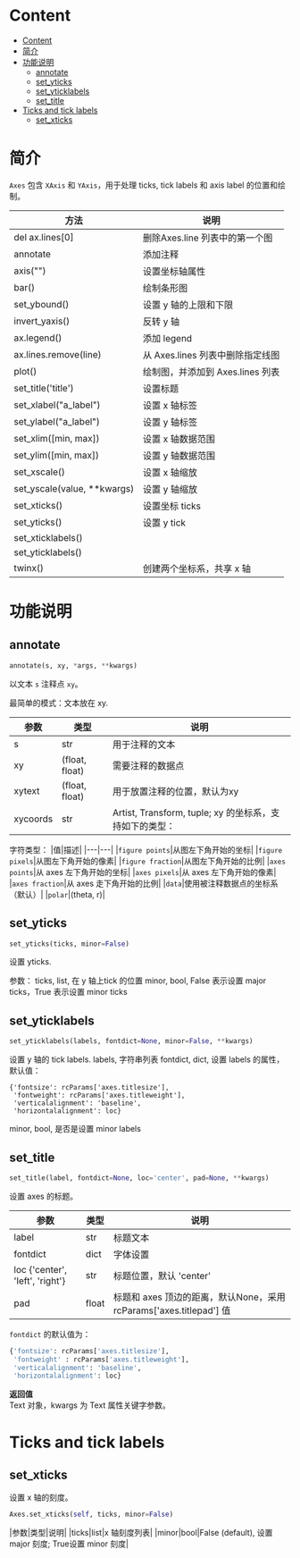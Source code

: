 # Content

- [Content](#content)
- [简介](#简介)
- [功能说明](#功能说明)
  - [annotate](#annotate)
  - [set_yticks](#set_yticks)
  - [set_yticklabels](#set_yticklabels)
  - [set_title](#set_title)
- [Ticks and tick labels](#ticks-and-tick-labels)
  - [set_xticks](#set_xticks)

# 简介
`Axes` 包含 `XAxis` 和 `YAxis`，用于处理 ticks, tick labels 和 axis label 的位置和绘制。

|方法|说明|
|---|---|
|del ax.lines[0]|删除Axes.line 列表中的第一个图|
|annotate|添加注释|
|axis("")|设置坐标轴属性|
|bar()|绘制条形图|
|set_ybound()|设置 y 轴的上限和下限|
|invert_yaxis()|反转 y 轴|
|ax.legend()|添加 legend	|
|ax.lines.remove(line)|从 Axes.lines 列表中删除指定线图|
|plot()|绘制图，并添加到 Axes.lines 列表|
|set_title('title')|设置标题|
|set_xlabel("a_label")|设置 x 轴标签|
|set_ylabel("a_label")|设置 y 轴标签|
|set_xlim([min, max])|设置 x 轴数据范围|
|set_ylim([min, max])|设置 y 轴数据范围|
|set_xscale()|设置 x 轴缩放 |
|set_yscale(value, **kwargs)|设置 y 轴缩放|
|set_xticks()|设置坐标 ticks|
|set_yticks()|设置 y tick|
|set_xticklabels()|	|
|set_yticklabels()|	|
|twinx()|创建两个坐标系，共享 x 轴|

# 功能说明
## annotate
```py
annotate(s, xy, *args, **kwargs)
```
以文本 `s` 注释点 `xy`。

最简单的模式：文本放在 xy.

|参数|类型|说明|
|---|---|---|
|s|str|用于注释的文本|
|xy|(float, float)|需要注释的数据点|
|xytext|(float, float)|用于放置注释的位置，默认为xy|
|xycoords|str|Artist, Transform, tuple; xy 的坐标系，支持如下的类型：|

字符类型：
|值|描述|
|---|---|
|`figure points`|从图左下角开始的坐标|
|`figure pixels`|从图左下角开始的像素|
|`figure fraction`|从图左下角开始的比例|
|`axes points`|从 axes 左下角开始的坐标|
|`axes pixels`|从 axes 左下角开始的像素|
|`axes fraction`|从 axes 走下角开始的比例|
|`data`|使用被注释数据点的坐标系（默认）|
|`polar`|(theta, r)|

## set_yticks
```py
set_yticks(ticks, minor=False)
```
设置 yticks.

参数：
ticks, list, 在 y 轴上tick 的位置
minor, bool, False 表示设置 major ticks，True 表示设置 minor ticks

## set_yticklabels
```py
set_yticklabels(labels, fontdict=None, minor=False, **kwargs)
```
设置 y 轴的 tick labels.
labels, 字符串列表
fontdict, dict, 设置 labels 的属性，默认值：
```
{'fontsize': rcParams['axes.titlesize'],
 'fontweight': rcParams['axes.titleweight'],
 'verticalalignment': 'baseline',
 'horizontalalignment': loc}
```
minor, bool, 是否是设置 minor labels

## set_title
```py
set_title(label, fontdict=None, loc='center', pad=None, **kwargs)
```
设置 axes 的标题。



| 参数|类型|说明|
|---|---|---|
|label|str|标题文本|
|fontdict|dict|字体设置|
|loc {'center', 'left', 'right'}|str|标题位置，默认 'center'|
|pad|float|标题和 axes 顶边的距离，默认None，采用 rcParams['axes.titlepad'] 值|

`fontdict` 的默认值为：

```py
{'fontsize': rcParams['axes.titlesize'],
 'fontweight' : rcParams['axes.titleweight'],
 'verticalalignment': 'baseline',
 'horizontalalignment': loc}
```

**返回值**  
Text 对象，kwargs 为 Text 属性关键字参数。



# Ticks and tick labels

## set_xticks
设置 x 轴的刻度。
```py
Axes.set_xticks(self, ticks, minor=False)
```
|参数|类型|说明|
|ticks|list|x 轴刻度列表|
|minor|bool|False (default), 设置 major 刻度; True设置 minor 刻度|
